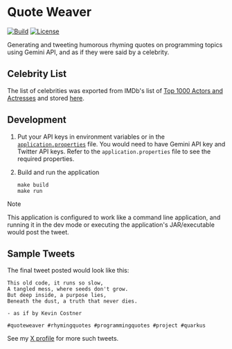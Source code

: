 # Quote Weaver

[![Build](https://img.shields.io/github/actions/workflow/status/zbhavyai/quote-weaver/build.yml?label=Build)](https://github.com/zbhavyai/quote-weaver/actions/workflows/build.yml)
[![License](https://img.shields.io/github/license/zbhavyai/quote-weaver?label=License)](https://github.com/zbhavyai/quote-weaver/blob/main/LICENSE)

Generating and tweeting humorous rhyming quotes on programming topics using Gemini API, and as if they were said by a celebrity.

## Celebrity List

The list of celebrities was exported from IMDb's list of [Top 1000 Actors and Actresses](https://www.imdb.com/list/ls058011111/) and stored [here](src/main/resources/celebrities.json).

## Development

1. Put your API keys in environment variables or in the [`application.properties`](src/main/resources/application.properties) file. You would need to have Gemini API key and Twitter API keys. Refer to the `application.properties` file to see the required properties.

1. Build and run the application

   ```shell
   make build
   make run
   ```

> [!NOTE]
> This application is configured to work like a command line application, and running it in the dev mode or executing the application's JAR/executable would post the tweet.

## Sample Tweets

The final tweet posted would look like this:

```
This old code, it runs so slow,
A tangled mess, where seeds don't grow.
But deep inside, a purpose lies,
Beneath the dust, a truth that never dies.

- as if by Kevin Costner

#quoteweaver #rhymingquotes #programmingquotes #project #quarkus
```

See my [X profile](https://x.com/zbhavyai/) for more such tweets.
